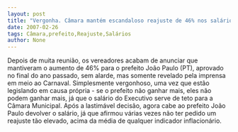 ```yaml
---
layout: post
title: "Vergonha. Câmara mantém escandaloso reajuste de 46% nos salários do prefeito, vice e secretários"
date: 2007-02-26
tags: Câmara,prefeito,Reajuste,Salários
author: None
---
```

Depois de muita reunião, os vereadores acabam de anunciar que mantiveram o aumento de 46% para o prefeito João Paulo (PT), aprovado no final do ano passado, sem alarde, mas somente revelado pela imprensa em meio ao Carnaval.
Simplesmente vergonhoso, uma vez que estão legislando em causa própria - se o prefeito não ganhar mais, eles não podem ganhar mais, já que o salário do Executivo serve de teto para a Câmara Municipal.
Após a lastimável decisão, agora cabe ao prefeito João Paulo&nbsp;devolver o salário, já que afirmou várias vezes não ter pedido um reajuste tão elevado, acima da média de qualquer indicador inflacionário. 